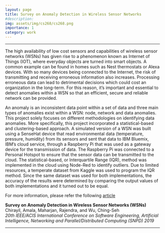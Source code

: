 ```yaml
---
layout: page
title: Survey on Anomaly Detection in Wireless Sensor Networks
#description: 
img: assets/img/cs268/cs268.png
importance: 1
category: work
---
```


---

The high availability of low cost sensors and capabilities of wireless sensor networks (WSNs) has given rise to a phenomenon known as Internet of Things (IOT), where everyday objects are turned into smart objects. A common example can be found in homes such as Nest thermostats or Alexa devices. With so many devices being connected to the Internet, the risk of transmitting and receiving erroneous information also increases. Processing erroneous data can lead to detrimental decisions which could cost an organization in the long-term. For this reason, it’s important and essential to detect anomalies within a WSN so that an efficient, secure and reliable network can be provided.

An anomaly is an inconsistent data point within a set of data and three main types of anomalies exist within a WSN: node, network and data anomalies. This project solely focuses on different methodologies on identifying data anomalies. More specifically, this project incorporated a statistical-based and clustering-based approach. A simulated version of a WSN was built using a SenseHat device that read environmental data (temperature, pressure, humidity) from its sensors and sent that data to IBM Bluemix, IBM’s cloud service, through a Raspberry Pi that was used as a gateway device for the transmission of data. The Raspberry Pi was connected to a Personal Hotspot to ensure that the sensor data can be transmitted to the cloud. The statistical-based, or Interquartile Range (IQR), method was implemented in the cloud using Node-Red to identify outliers. Due to limited resources, a temperate dataset from Kaggle was used to program the IQR method. Since the same dataset was used for both implementations, the accuracy of the results were determined by comparing the output values of both implementations and it turned out to be equal.


For more information, please refer the following [article](https://ieeexplore.ieee.org/document/8935827)

**Survey on Anomaly Detection in Wireless Sensor Networks (WSNs)**\
Chirayil, Amala, Maharjan, Rajendra, and Wu, Ching-Seh\
*20th IEEE/ACIS International Conference on Software Engineering, Artificial Intelligence, Networking and Parallel/Distributed Computing (SNPD) 2019*

---
